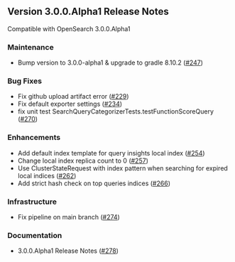 ## Version 3.0.0.Alpha1 Release Notes
Compatible with OpenSearch 3.0.0.Alpha1

### Maintenance
* Bump version to 3.0.0-alpha1 & upgrade to gradle 8.10.2 ([#247](https://github.com/opensearch-project/query-insights/pull/247))

### Bug Fixes
* Fix github upload artifact error ([#229](https://github.com/opensearch-project/query-insights/pull/229))
* Fix default exporter settings ([#234](https://github.com/opensearch-project/query-insights/pull/234))
* fix unit test SearchQueryCategorizerTests.testFunctionScoreQuery ([#270](https://github.com/opensearch-project/query-insights/pull/270))

### Enhancements
* Add default index template for query insights local index ([#254](https://github.com/opensearch-project/query-insights/pull/254))
* Change local index replica count to 0 ([#257](https://github.com/opensearch-project/query-insights/pull/257))
* Use ClusterStateRequest with index pattern when searching for expired local indices  ([#262](https://github.com/opensearch-project/query-insights/pull/262))
* Add strict hash check on top queries indices ([#266](https://github.com/opensearch-project/query-insights/pull/266))

### Infrastructure
* Fix pipeline on main branch ([#274](https://github.com/opensearch-project/query-insights/pull/274))

### Documentation
* 3.0.0.Alpha1 Release Notes ([#278](https://github.com/opensearch-project/query-insights/pull/278))
  
